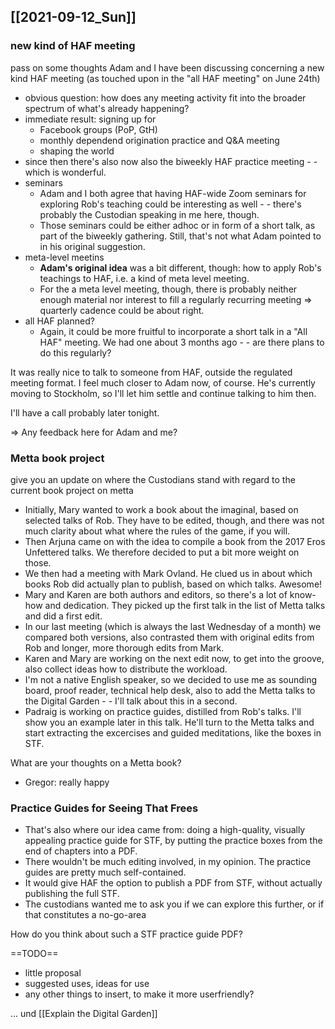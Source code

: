 ## [[2021-09-12_Sun]]
### new kind of HAF meeting
pass on some thoughts Adam and I have been discussing concerning a new kind HAF meeting (as touched upon in the "all HAF meeting" on June 24th)

- obvious question: how does any meeting activity fit into the broader spectrum of what's already happening?
- immediate result: signing up for
	- Facebook groups (PoP, GtH)
	- monthly dependend origination practice and Q&A meeting
	- shaping the world
- since then there's also now also the biweekly HAF practice meeting - - which is wonderful.
- seminars
	- Adam and I both agree that having HAF-wide Zoom seminars for exploring Rob's teaching could be interesting as well - - there's probably the Custodian speaking in me here, though.
	- Those seminars could be either adhoc or in form of a short talk, as part of the biweekly gathering. Still, that's not what Adam pointed to in his original suggestion.
- meta-level meetins
	- **Adam's original idea** was a bit different, though: how to apply Rob's teachings to HAF, i.e. a kind of meta level meeting.
	- For the a meta level meeting, though, there is probably neither enough material nor interest to fill a regularly recurring meeting => quarterly cadence could be about right.
- all HAF planned?
	- Again, it could be more fruitful to incorporate a short talk in a "All HAF" meeting. We had one about 3 months ago - - are there plans to do this regularly?
	
It was really nice to talk to someone from HAF, outside the regulated meeting format. I feel much closer to Adam now, of course. He's currently moving to Stockholm, so I'll let him settle and continue talking to him then.

I'll have a call probably later tonight. 

=> Any feedback here for Adam and me?


### Metta book project
give you an update on where the Custodians stand with regard to the current book project on metta

- Initially, Mary wanted to work a book about the imaginal, based on selected talks of Rob. They have to be edited, though, and there was not much clarity about what where the rules of the game, if you will.
- Then Arjuna came on with the idea to compile a book from the 2017 Eros Unfettered talks. We therefore decided to put a bit more weight on those.
- We then had a meeting with Mark Ovland. He clued us in about which books Rob did actually plan to publish, based on which talks. Awesome!
- Mary and Karen are both authors and editors, so there's a lot of know-how and dedication. They picked up the first talk in the list of Metta talks and did a first edit.
- In our last meeting (which is always the last Wednesday of a month) we compared both versions, also contrasted them with original edits from Rob and longer, more thorough edits from Mark.
- Karen and Mary are working on the next edit now, to get into the groove, also collect ideas how to distribute the workload.
- I'm not a native English speaker, so we decided to use me as sounding board, proof reader, technical help desk, also to add the Metta talks to the Digital Garden - - I'll talk about this in a second.
- Padraig is working on practice guides, distilled from Rob's talks. I'll show you an example later in this talk. He'll turn to the Metta talks and start extracting the excercises and guided meditations, like the boxes in STF.

What are your thoughts on a Metta book?
- Gregor: really happy


### Practice Guides for Seeing That Frees
- That's also where our idea came from: doing a high-quality, visually appealing practice guide for STF, by putting the practice boxes from the end of chapters into a PDF.
- There wouldn't be much editing involved, in my opinion. The practice guides are pretty much self-contained.
- It would give HAF the option to publish a PDF from STF, without actually publishing the full STF.
- The custodians wanted me to ask you if we can explore this further, or if that constitutes a no-go-area

How do you think about such a STF practice guide PDF?

==TODO==
- little proposal
- suggested uses, ideas for use
- any other things to insert, to make it more userfriendly?

... und [[Explain the Digital Garden]]